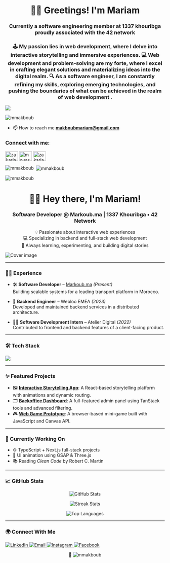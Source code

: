 
<h1 align="center">👩‍💻 Greetings! I'm Mariam</h1>
<h3 align="center">Currently a software engineering member at 1337 khouribga proudly associated with the 42 network</h3>
<h3 align="center">🕹️ My passion lies in web development, where I delve into interactive storytelling and immersive experiences.
💻 Web development and problem-solving are my forte, where I excel in crafting elegant solutions and materializing ideas into the digital realm.
🔍 As a software engineer, I am constantly refining my skills, exploring emerging technologies, and pushing the boundaries of what can be achieved in the realm of web development .</h3>

<img align="center" src="https://res.cloudinary.com/dafjoc7f3/image/upload/v1711405710/Screen_Shot_2024-03-25_at_10.26.40_PM_afz2hz.png">

<br>
<p align="left"> <img src="https://komarev.com/ghpvc/?username=mmakboub&label=Profile%20views&color=0e75b6&style=flat" alt="mmakboub" /> </p>


- 📫 How to reach me **makboubmariam@gmail.com**

<h3 align="left">Connect with me:</h3>
<p align="left">
<a href="https://www.linkedin.com/in/mariam-makbouub-932687186/" target="blank"><img align="center" src="https://raw.githubusercontent.com/rahuldkjain/github-profile-readme-generator/master/src/images/icons/Social/linked-in-alt.svg" alt="zakaria moussammi" height="30" width="40" /></a>
<a href="https://www.facebook.com/mariam.makboub/" target="blank"><img align="center" src="https://raw.githubusercontent.com/rahuldkjain/github-profile-readme-generator/master/src/images/icons/Social/facebook.svg" alt="moussami zakaria" height="30" width="40" /></a>
<a href="https://www.instagram.com/__mariamma/" target="blank"><img align="center" src="https://raw.githubusercontent.com/rahuldkjain/github-profile-readme-generator/master/src/images/icons/Social/instagram.svg" alt="zakaria_mossami" height="30" width="40" /></a>
</p>



<p><img align="left" src="https://github-readme-stats.vercel.app/api/top-langs?username=mmakboub&show_icons=true&locale=en&layout=compact" alt="mmakboub" /></p>

<p>&nbsp;<img align="center" src="https://github-readme-stats.vercel.app/api?username=mmakboub&show_icons=true&locale=en" alt="mmakboub" /></p>

<p><img align="center" src="https://github-readme-streak-stats.herokuapp.com/?user=mmakboub&" alt="mmakboub" /></p>
<h1 align="center">👩‍💻 Hey there, I'm Mariam!</h1>
<h3 align="center">Software Developer @ Markoub.ma | 1337 Khouribga • 42 Network</h3>

<p align="center">
  💡 Passionate about interactive web experiences<br>
  💻 Specializing in backend and full-stack web development<br>
  🚀 Always learning, experimenting, and building digital stories
</p>

<img align="center" src="https://res.cloudinary.com/dafjoc7f3/image/upload/v1711405710/Screen_Shot_2024-03-25_at_10.26.40_PM_afz2hz.png" alt="Cover image" />

---

### 🧑‍💼 Experience

- 🛠️ **Software Developer** – [Markoub.ma](https://markoub.ma) *(Present)*  
  Building scalable systems for a leading transport platform in Morocco.
  
- 🧪 **Backend Engineer** – Webloo EMEA *(2023)*  
  Developed and maintained backend services in a distributed architecture.

- 🧑‍💻 **Software Development Intern** – Atelier Digital *(2022)*  
  Contributed to frontend and backend features of a client-facing product.

---

### 🛠️ Tech Stack

<p>
  <img src="https://skillicons.dev/icons?i=ts,js,react,next,nodejs,express,html,css,tailwind,postgres,mysql,mongodb,git,github,vscode,figma" />
</p>

---

### ✨ Featured Projects

- 🖼️ [**Interactive Storytelling App**](https://github.com/mmakboub/your-project): A React-based storytelling platform with animations and dynamic routing.
- 🗂️ [**Backoffice Dashboard**](https://github.com/mmakboub/your-dashboard): A full-featured admin panel using TanStack tools and advanced filtering.
- 🎮 [**Web Game Prototype**](https://github.com/mmakboub/your-game): A browser-based mini-game built with JavaScript and Canvas API.

---

### 🧠 Currently Working On

- ⚙️ TypeScript + Next.js full-stack projects  
- 🎨 UI animation using GSAP & Three.js  
- 📚 Reading *Clean Code* by Robert C. Martin  

---

### 📈 GitHub Stats

<p align="center">
  <img src="https://github-readme-stats.vercel.app/api?username=mmakboub&show_icons=true&locale=en" alt="GitHub Stats" />
</p>
<p align="center">
  <img src="https://github-readme-streak-stats.herokuapp.com/?user=mmakboub" alt="Streak Stats" />
</p>
<p align="center">
  <img src="https://github-readme-stats.vercel.app/api/top-langs?username=mmakboub&layout=compact" alt="Top Languages" />
</p>

---

### 🌍 Connect With Me

<p>
  <a href="https://www.linkedin.com/in/mariam-makbouub-932687186/" target="_blank">
    <img src="https://img.shields.io/badge/LinkedIn-blue?style=for-the-badge&logo=linkedin" alt="LinkedIn" />
  </a>
  <a href="mailto:makboubmariam@gmail.com">
    <img src="https://img.shields.io/badge/Email-D14836?style=for-the-badge&logo=gmail&logoColor=white" alt="Email" />
  </a>
  <a href="https://www.instagram.com/__mariamma/" target="_blank">
    <img src="https://img.shields.io/badge/Instagram-E4405F?style=for-the-badge&logo=instagram&logoColor=white" alt="Instagram" />
  </a>
  <a href="https://www.facebook.com/mariam.makboub/" target="_blank">
    <img src="https://img.shields.io/badge/Facebook-1877F2?style=for-the-badge&logo=facebook&logoColor=white" alt="Facebook" />
  </a>
</p>

<p align="center">👀 <img src="https://komarev.com/ghpvc/?username=mmakboub&label=Profile%20views&color=0e75b6&style=flat" alt="mmakboub" /></p>

<!---
mmakboub/mmakboub is a ✨ special ✨ repository because its `README.md` (this file) appears on your GitHub profile.
You can click the Preview link to take a look at your changes.
--->
